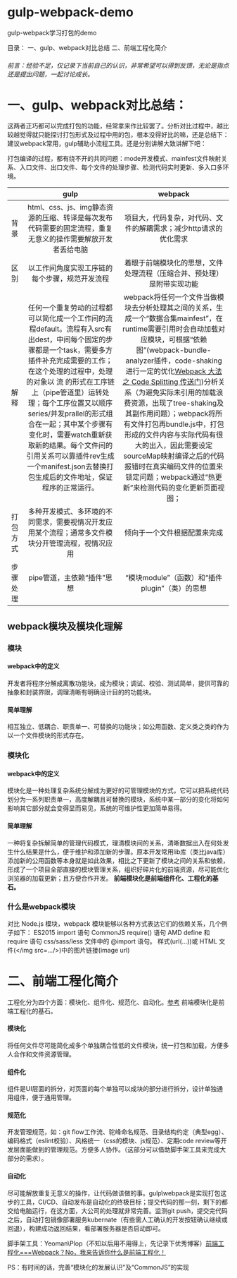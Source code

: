 # gulp-webpack-demo
gulp-webpack学习打包的demo

目录：
一、gulp、webpack对比总结
二、前端工程化简介

###### 前言：经验不足，仅记录下当前自己的认识，非常希望可以得到反馈，无论是指点还是提出问题，一起讨论成长。
# 一、gulp、webpack对比总结：

这两者正巧都可以完成打包的功能，经常拿来作比较罢了。分析对比过程中，越比较越觉得就只能探讨打包形式及过程中用的包，根本没得好比的嘛，还是总结下：建议webpack常用，gulp辅助小流程工具。还是分别讲解大致讲解下吧：

打包编译的过程，都有绕不开的共同问题：mode开发模式、mainfest文件映射关系、入口文件、出口文件、每个文件的处理步骤、检测代码实时更新、多入口多环境。

|  | gulp| webpack|
|:--------:|:--------:|:--------:|
| 背景 | html、css、js、img静态资源的压缩、转译是每次发布代码需要的固定流程，重复无意义的操作需要解放开发者丢给电脑 | 项目大，代码复杂，对代码、文件的解耦需求；减少http请求的优化需求 |
|区别|以工作间角度实现工序链的每个步骤，规范开发流程|着眼于前端模块化的思想，文件处理流程（压缩合并、预处理）是附带实现功能|
|解释|任何一个重复劳动的过程都可以简化成一个工作间的流程default。流程有入src有出dest，中间每个固定的步骤都是一个task，需要多方插件补充完成需要的工作；在这个处理的过程中，处理的对象以 流 的形式在工序链上（pipe管道里）运转处理；每个工序位置又以顺序series/并发prallel的形式组合在一起；其中某个步骤有变化时，需要watch重新获取新的结果。每个文件间的引用关系可以靠插件rev生成一个manifest.json去替换打包生成后的文件地址，保证程序的正常运行。|webpack将任何一个文件当做模块去分析处理其之间的关系，生成一个“数据合集mainfest”，在runtime需要引用时会自动加载对应模块，可根据“依赖图”(webpack-bundle-analyzer插件，code-shaking进行一定的优化[Webpack 大法之 Code Splitting 传送门](https://zhuanlan.zhihu.com/p/26710831))分析关系（为避免实际未引用的加载浪费资源，出现了tree-shaking及其副作用问题）；webpack将所有文件打包再bundle.js中，打包形成的文件内容与实际代码有很大的出入，因此需要设定sourceMap映射编译之后的代码报错时在真实编码文件的位置来锁定问题；webpack通过“热更新”来检测代码的变化更新页面视图；|
|打包方式|多种开发模式、多环境的不同需求，需要视情况开发应用某个流程；通常多文件模块分开管理流程，视情况应用|倾向于一个文件根据配置来完成|
|步骤处理|pipe管道，主依赖“插件”思想|“模块module”（函数）和“插件plugin”（类）的思想|

## webpack模块及模块化理解
### 模块
#### webpack中的定义
开发者将程序分解成离散功能块，成为模块；调试、校验、测试简单，提供可靠的抽象和封装界限，调理清晰有明确设计目的的功能块。
#### 简单理解
相互独立、低耦合、职责单一、可替换的功能块；如公用函数、定义类之类的作为以一个文件模块的形式存在。
### 模块化
#### webpack中的定义
模块化是一种处理复杂系统分解成为更好的可管理模块的方式，它可以把系统代码划分为一系列职责单一，高度解耦且可替换的模块，系统中某一部分的变化将如何影响其它部分就会变得显而易见，系统的可维护性更加简单易得。
#### 简单理解
一种将复杂拆解简单的管理代码模式，理清模块间的关系，清晰数据出入在何处发生什么结果是什么，便于维护和添加新的步骤。原本开发常用lib库（类比java库）添加新的公用函数等本身就是如此效果，相比之下更新了模块之间的关系和依赖，形成了一个项目全部直接的模块管理关系，组织好碎片化的前端资源，尽可能优化浏览器的加载更新；且方便合作开发。
__前端模块化是前端组件化、工程化的基石。__

### 什么是webpack模块
对比 Node.js 模块，webpack 模块能够以各种方式表达它们的依赖关系，几个例子如下：
    ES2015 import 语句
    CommonJS require() 语句
    AMD define 和 require 语句
    css/sass/less 文件中的 @import 语句。
    样式(url(...))或 HTML 文件(</img src=.../>)中的图片链接(image url)


# 二、前端工程化简介
工程化分为四个方面：模块化、组件化、规范化、自动化。[参考](https://juejin.cn/post/6844904073817227277)
前端模块化是前端工程化的基石。
#### 模块化
将任何文件尽可能简化成多个单独耦合性低的文件模块，统一打包和加载，方便多人合作和文件资源管理。
#### 组件化
组件是UI层面的拆分，对页面的每个单独可以成块的部分进行拆分，设计单独通用组件，便于通用管理。
#### 规范化
开发管理规范，如：git flow工作流、驼峰命名规范、目录结构约定（典型egg）、编码格式（eslint校验）、风格统一（css的模块、js规范）、定期code review等开发层面能做到的管理规范。方便多人协作。（这部分可以借助脚手架工具来完成大部分的需求）。
#### 自动化
尽可能解放重复无意义的操作，让代码做该做的事。gulp\webpack是实现打包这步的工具，CI/CD、自动发布是自动化的终极目标；提交代码的那一刻，剩下的都交给电脑运行，在这方面，大公司的处理就非常完善。监测git push，提交完代码之后，自动打包镜像部署服务kubernate（有些需人工确认的开发按钮确认继续或回退），构建成功返回结果，看部署服务器是否启动即可。

脚手架工具：Yeoman\Plop（不知以后用不用得上，先记录下优秀博客）[前端工程化===Webpack？No，我来告诉你什么是前端工程化！](https://juejin.cn/post/6847009773305462791#heading-7)





PS：有时间的话，完善“模块化的发展认识”及“CommonJS”的实现